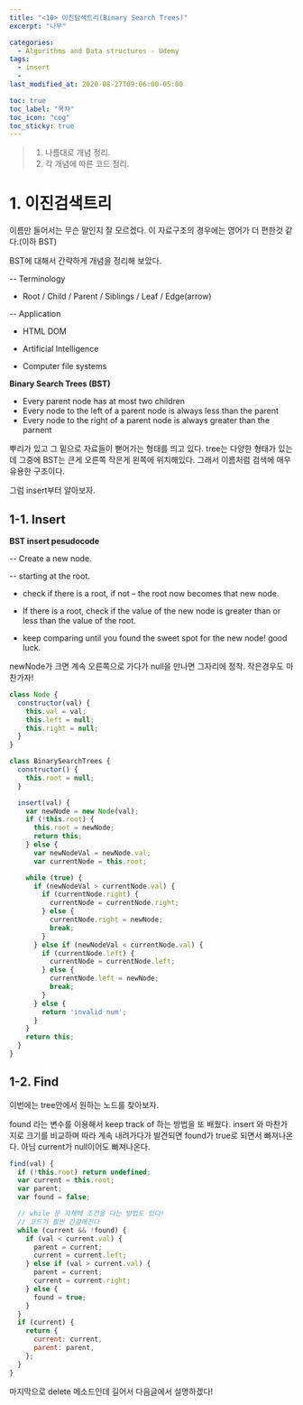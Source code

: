 ```yaml
---
title: "<10> 이진탐색트리(Binary Search Trees)"
excerpt: "나무"

categories:
  - Algorithms and Data structures - Udemy
tags:
  - insert
  -
last_modified_at: 2020-08-27T09:06:00-05:00

toc: true
toc_label: "목차"
toc_icon: "cog"
toc_sticky: true
---
```


> 1. 나름대로 개념 정리.
> 2. 각 개념에 따른 코드 정리.

# 1. 이진검색트리

이름만 들어서는 무슨 말인지 잘 모르겠다. 이 자료구조의 경우에는 영어가 더 편한것 같다.(이하 BST)

BST에 대해서 간략하게 개념을 정리해 보았다.

-- Terminology

- Root / Child / Parent / Siblings / Leaf / Edge(arrow)

-- Application

- HTML DOM

- Artificial Intelligence

- Computer file systems

**Binary Search Trees (BST)**

- Every parent node has at most two children
- Every node to the left of a parent node is always less than the parent
- Every node to the right of a parent node is always greater than the parnent

뿌리가 있고 그 밑으로 자료들이 뻗어가는 형태를 띄고 있다. tree는 다양한 형태가 있는데 그중에 BST는 큰게 오른쪽 작은게 왼쪽에 위치해있다. 그래서 이름처럼 검색에 매우 유용한 구조이다.

그럼 insert부터 알아보자.

## 1-1. Insert

**BST insert pesudocode**

-- Create a new node.

-- starting at the root.

- check if there is a root, if not – the root now becomes that new node.

- If there is a root, check if the value of the new node is greater than or less than the value of the root.

- keep comparing until you found the sweet spot for the new node! good luck.

newNode가 크면 계속 오른쪽으로 가다가 null을 만나면 그자리에 정착. 작은경우도 마찬가자!

```javascript
class Node {
  constructor(val) {
    this.val = val;
    this.left = null;
    this.right = null;
  }
}

class BinarySearchTrees {
  constructor() {
    this.root = null;
  }

  insert(val) {
    var newNode = new Node(val);
    if (!this.root) {
      this.root = newNode;
      return this;
    } else {
      var newNodeVal = newNode.val;
      var currentNode = this.root;

    while (true) {
      if (newNodeVal > currentNode.val) {
        if (currentNode.right) {
          currentNode = currentNode.right;
        } else {
          currentNode.right = newNode;
          break;
        }
      } else if (newNodeVal < currentNode.val) {
        if (currentNode.left) {
          currentNode = currentNode.left;
        } else {
          currentNode.left = newNode;
          break;
        }
      } else {
        return 'invalid num';
      }
    }
    return this;
  }
}
```

## 1-2. Find

이번에는 tree안에서 원하는 노드를 찾아보자.

found 라는 변수를 이용해서 keep track of 하는 방법을 또 배웠다. insert 와 마찬가지로 크기를 비교하며 따라 계속 내려가다가 발견되면 found가 true로 되면서 빠져나온다. 아님 current가 null이어도 빠져나온다.

```javascript
find(val) {
  if (!this.root) return undefined;
  var current = this.root;
  var parent;
  var found = false;

  // while 문 자체에 조건을 다는 방법도 있다!
  // 코드가 훨씬 간결해진다
  while (current && !found) {
    if (val < current.val) {
      parent = current;
      current = current.left;
    } else if (val > current.val) {
      parent = current;
      current = current.right;
    } else {
      found = true;
    }
  }
  if (current) {
    return {
      current: current,
      parent: parent,
    };
  }
}
```

마지막으로 delete 메소드인데 길어서 다음글에서 설명하겠다!
